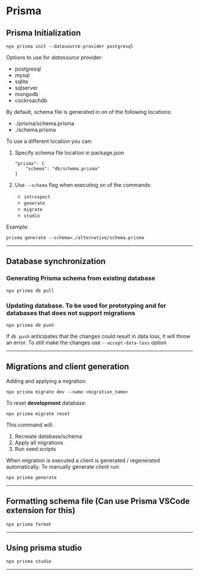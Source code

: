 # Prisma

## Prisma Initialization

```
npx prisma init --datasource-provider postgresql
```

Options to use for _datasource_ provider:

-   postgresql
-   mysql
-   sqlite
-   sqlserver
-   mongodb
-   cockroachdb

By default, schema file is generated in on of the following locations:

-   ./prisma/schema.prisma
-   ./schema.prisma

To use a different location you can:

1. Specify schema file location in package.json

    ```
    "prisma": {
    	"schema": "db/schema.prisma"
    }
    ```

2. Use `--schema` flag when executing on of the commands:
    - `introspect`
    - `generate`
    - `migrate`
    - `studio`

Example:

```
prisma generate --schema=./alternative/schema.prisma
```

---

## Database synchronization

### Generating Prisma schema from existing database

```
npx prisma db pull
```

### Updating database. To be used for prototyping and for databases that does not support migrations

```
npx prisma db push
```

If `db push` anticipates that the changes could result in data loss, it will throw an error. To still make the changes use `--accept-data-loss` option

---

## Migrations and client generation

Adding and applying a migration

```
npx prisma migrate dev --name <migration_name>
```

To reset **development** database:

```
npx prisma migrate reset
```

This command will:

1. Recreate database/schema
2. Apply all migrations
3. Run seed scripts

When migration is executed a client is generated / regenerated automatically. To manually generate client run:

```
npx prisma generate
```

---

## Formatting schema file (Can use Prisma VSCode extension for this)

```
npx prisma format
```

---

## Using prisma studio

```
npx prisma studio
```

---
